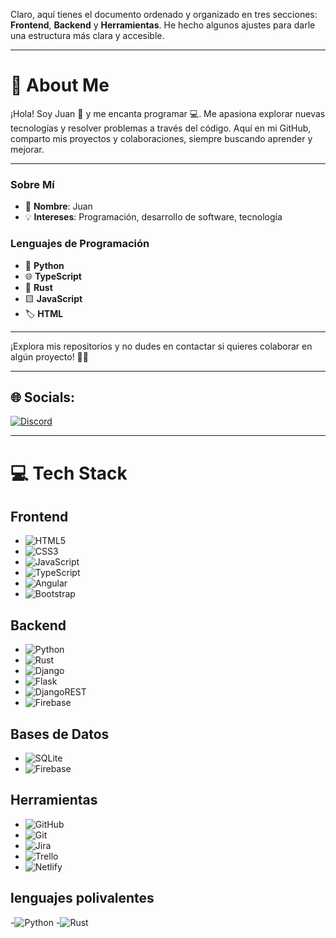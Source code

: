 Claro, aquí tienes el documento ordenado y organizado en tres secciones: **Frontend**, **Backend** y **Herramientas**. He hecho algunos ajustes para darle una estructura más clara y accesible.

---

# 💫 About Me
¡Hola! Soy Juan 👋 y me encanta programar 💻. Me apasiona explorar nuevas tecnologías y resolver problemas a través del código. Aquí en mi GitHub, comparto mis proyectos y colaboraciones, siempre buscando aprender y mejorar.

---

### Sobre Mí
- 🌟 **Nombre**: Juan
- 💡 **Intereses**: Programación, desarrollo de software, tecnología

### Lenguajes de Programación
- 🐍 **Python**
- 🌐 **TypeScript**
- 🦀 **Rust**
- 🟨 **JavaScript**
- 🏷️ **HTML**

---

¡Explora mis repositorios y no dudes en contactar si quieres colaborar en algún proyecto! 🚀✨

---

## 🌐 Socials:
[![Discord](https://img.shields.io/badge/Discord-%237289DA.svg?logo=discord&logoColor=white)](https://discord.gg/Jxjdjd) 

---

# 💻 Tech Stack

## **Frontend**
- ![HTML5](https://img.shields.io/badge/html5-%23E34F26.svg?style=for-the-badge&logo=html5&logoColor=white)
- ![CSS3](https://img.shields.io/badge/css3-%231572B6.svg?style=for-the-badge&logo=css3&logoColor=white)
- ![JavaScript](https://img.shields.io/badge/javascript-%23323330.svg?style=for-the-badge&logo=javascript&logoColor=%23F7DF1E)
- ![TypeScript](https://img.shields.io/badge/typescript-%23007ACC.svg?style=for-the-badge&logo=typescript&logoColor=white)
- ![Angular](https://img.shields.io/badge/angular-%23DD0031.svg?style=for-the-badge&logo=angular&logoColor=white)
- ![Bootstrap](https://img.shields.io/badge/bootstrap-%238511FA.svg?style=for-the-badge&logo=bootstrap&logoColor=white)

## **Backend**
- ![Python](https://img.shields.io/badge/python-3670A0?style=for-the-badge&logo=python&logoColor=ffdd54)
- ![Rust](https://img.shields.io/badge/rust-%23000000.svg?style=for-the-badge&logo=rust&logoColor=white)
- ![Django](https://img.shields.io/badge/django-%23092E20.svg?style=for-the-badge&logo=django&logoColor=white)
- ![Flask](https://img.shields.io/badge/flask-%23000.svg?style=for-the-badge&logo=flask&logoColor=white)
- ![DjangoREST](https://img.shields.io/badge/DJANGO-REST-ff1709?style=for-the-badge&logo=django&logoColor=white&color=ff1709&labelColor=gray)
- ![Firebase](https://img.shields.io/badge/firebase-%23039BE5.svg?style=for-the-badge&logo=firebase)

## **Bases de Datos**
- ![SQLite](https://img.shields.io/badge/sqlite-%2307405e.svg?style=for-the-badge&logo=sqlite&logoColor=white)
- ![Firebase](https://img.shields.io/badge/firebase-%23039BE5.svg?style=for-the-badge&logo=firebase)

## **Herramientas**
- ![GitHub](https://img.shields.io/badge/github-%23121011.svg?style=for-the-badge&logo=github&logoColor=white)
- ![Git](https://img.shields.io/badge/git-%23F05033.svg?style=for-the-badge&logo=git&logoColor=white)
- ![Jira](https://img.shields.io/badge/jira-%230A0FFF.svg?style=for-the-badge&logo=jira&logoColor=white)
- ![Trello](https://img.shields.io/badge/Trello-%23026AA7.svg?style=for-the-badge&logo=Trello&logoColor=white)
- ![Netlify](https://img.shields.io/badge/netlify-%23000000.svg?style=for-the-badge&logo=netlify&logoColor=#00C7B7)

## **lenguajes polivalentes**
-![Python](https://img.shields.io/badge/python-3670A0?style=for-the-badge&logo=python&logoColor=ffdd54)
-![Rust](https://img.shields.io/badge/rust-%23000000.svg?style=for-the-badge&logo=rust&logoColor=white)
